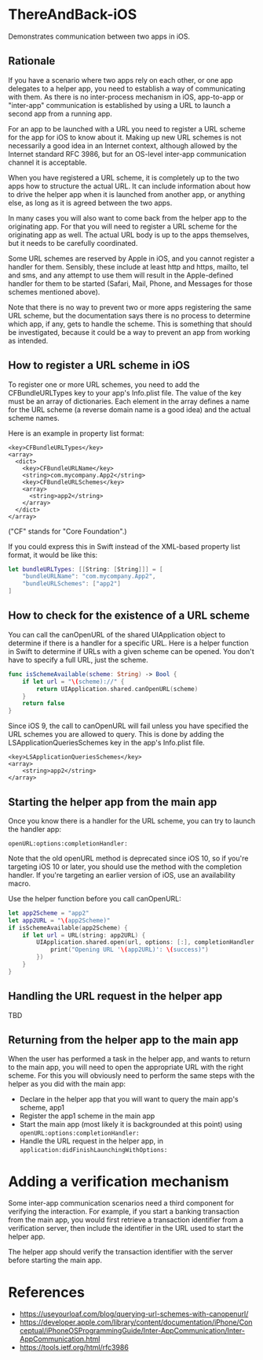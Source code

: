 # ThereAndBack-iOS

Demonstrates communication between two apps in iOS.

## Rationale

If you have a scenario where two apps rely on each other, or one app delegates to 
a helper app, you need to establish a way of communicating with them. As there is
no inter-process mechanism in iOS, app-to-app or "inter-app" communication is established 
by using a URL to launch a second app from a running app.

For an app to be launched with a URL you need to register a URL scheme for the app
for iOS to know about it.
Making up new URL schemes is not necessarily a good idea in an Internet context,
although allowed by the Internet standard RFC 3986,
but for an OS-level inter-app communication channel it is acceptable.

When you have registered a URL scheme, it is completely up to the two apps how
to structure the actual URL. It can include information about how to drive the 
helper app when it is launched from another app, or anything else, as long as
it is agreed between the two apps.

In many cases you will also want to come back from the helper app to the originating
app. For that you will need to register a URL scheme for the originating app as well.
The actual URL body is up to the apps themselves, but it needs to be carefully
coordinated.

Some URL schemes are reserved by Apple in iOS, and you cannot register a handler
for them. Sensibly, these include at least http and https, mailto, tel and sms,
and any attempt to use them will result in the Apple-defined handler for them to
be started (Safari, Mail, Phone, and Messages for those schemes mentioned above).

Note that there is no way to prevent two or more apps registering the same URL
scheme, but the documentation says there is no process to determine which app,
if any, gets to handle the scheme. This is something that should be investigated,
because it could be a way to prevent an app from working as intended.

## How to register a URL scheme in iOS

To register one or more URL schemes, you need to add the CFBundleURLTypes key to your
app's Info.plist file. The value of the key must be an array of dictionaries.
Each element in the array defines a name for the URL scheme (a reverse domain name
is a good idea) and the actual scheme names.

Here is an example in property list format:

```
<key>CFBundleURLTypes</key>
<array>
  <dict>
    <key>CFBundleURLName</key>
    <string>com.mycompany.App2</string>
    <key>CFBundleURLSchemes</key>
    <array>
      <string>app2</string>
    </array>
  </dict>
</array>
```

("CF" stands for "Core Foundation".)

If you could express this in Swift instead of the XML-based property list format,
it would be like this:

```swift
let bundleURLTypes: [[String: [String]]] = [
    "bundleURLName": "com.mycompany.App2",
    "bundleURLSchemes": ["app2"]
]
```

## How to check for the existence of a URL scheme

You can call the canOpenURL of the shared UIApplication object to determine if there 
is a handler for a specific URL. Here is a helper function in Swift to determine
if URLs with a given scheme can be opened. You don't have to specify a full URL,
just the scheme.

```swift
func isSchemeAvailable(scheme: String) -> Bool {
    if let url = "\(scheme)://" {
        return UIApplication.shared.canOpenURL(scheme)
    }
    return false
}
```

Since iOS 9, the call to canOpenURL will fail unless you have specified 
the URL schemes you are allowed to query. This is done by adding the
LSApplicationQueriesSchemes key in the app's Info.plist file.

```
<key>LSApplicationQueriesSchemes</key>
<array>
    <string>app2</string>
</array>
```

## Starting the helper app from the main app

Once you know there is a handler for the URL scheme, you can try to launch
the handler app:

`openURL:options:completionHandler:`

Note that the old openURL method is deprecated since iOS 10, so if you're 
targeting iOS 10 or later, you should use the method with the completion
handler. If you're targeting an earlier version of iOS, use an availability
macro.

Use the helper function before you call canOpenURL:

```swift
let app2Scheme = "app2"
let app2URL = "\(app2Scheme)"
if isSchemeAvailable(app2Scheme) {
    if let url = URL(string: app2URL) {
        UIApplication.shared.open(url, options: [:], completionHandler: { (success) in
            print("Opening URL '\(app2URL)': \(success)")
        })        
    }
}
```

## Handling the URL request in the helper app

TBD

## Returning from the helper app to the main app

When the user has performed a task in the helper app, and wants to return
to the main app, you will need to open the appropriate URL with the
right scheme. For this you will obviously need to perform the same steps
with the helper as you did with the main app:

* Declare in the helper app that you will want to query the main app's scheme, app1
* Register the app1 scheme in the main app
* Start the main app (most likely it is backgrounded at this point) using `openURL:options:completionHandler:`
* Handle the URL request in the helper app, in `application:didFinishLaunchingWithOptions:`

# Adding a verification mechanism

Some inter-app communication scenarios need a third component for verifying the 
interaction. For example, if you start a banking transaction from the main app, 
you would first retrieve a transaction identifier from a verification server, then
include the identifier in the URL used to start the helper app.

The helper app should verify the transaction identifier with the server before
starting the main app.

# References

* https://useyourloaf.com/blog/querying-url-schemes-with-canopenurl/
* https://developer.apple.com/library/content/documentation/iPhone/Conceptual/iPhoneOSProgrammingGuide/Inter-AppCommunication/Inter-AppCommunication.html
* https://tools.ietf.org/html/rfc3986
